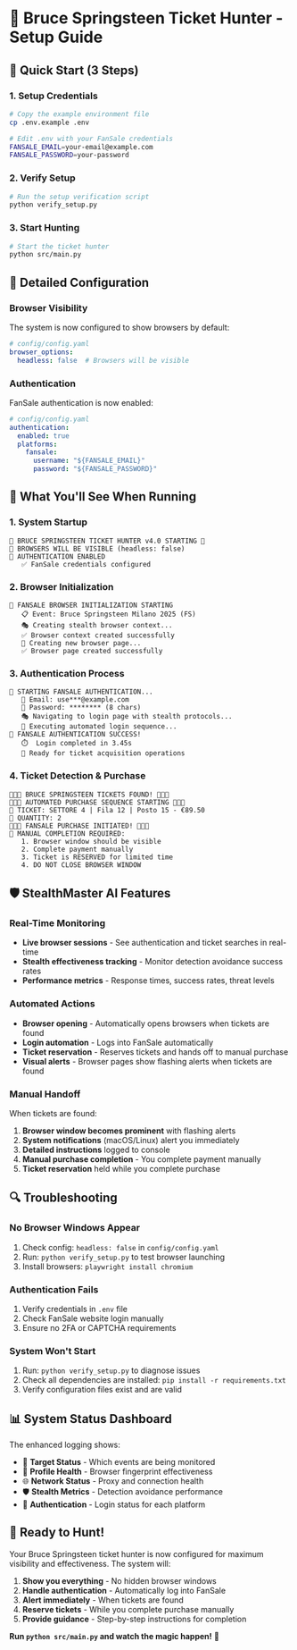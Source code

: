 # 🎸 Bruce Springsteen Ticket Hunter - Setup Guide

## 🚀 Quick Start (3 Steps)

### 1. Setup Credentials
```bash
# Copy the example environment file
cp .env.example .env

# Edit .env with your FanSale credentials
FANSALE_EMAIL=your-email@example.com
FANSALE_PASSWORD=your-password
```

### 2. Verify Setup
```bash
# Run the setup verification script
python verify_setup.py
```

### 3. Start Hunting
```bash
# Start the ticket hunter
python src/main.py
```

## 🔧 Detailed Configuration

### Browser Visibility
The system is now configured to show browsers by default:
```yaml
# config/config.yaml
browser_options:
  headless: false  # Browsers will be visible
```

### Authentication
FanSale authentication is now enabled:
```yaml
# config/config.yaml
authentication:
  enabled: true
  platforms:
    fansale:
      username: "${FANSALE_EMAIL}"
      password: "${FANSALE_PASSWORD}"
```

## 🎯 What You'll See When Running

### 1. **System Startup**
```
🎸 BRUCE SPRINGSTEEN TICKET HUNTER v4.0 STARTING 🎸
👀 BROWSERS WILL BE VISIBLE (headless: false)
🔐 AUTHENTICATION ENABLED
   ✅ FanSale credentials configured
```

### 2. **Browser Initialization**
```
🚀 FANSALE BROWSER INITIALIZATION STARTING
   📋 Event: Bruce Springsteen Milano 2025 (FS)
   🎭 Creating stealth browser context...
   ✅ Browser context created successfully
   📄 Creating new browser page...
   ✅ Browser page created successfully
```

### 3. **Authentication Process**
```
🔐 STARTING FANSALE AUTHENTICATION...
   📧 Email: use***@example.com
   🔑 Password: ******** (8 chars)
   🎭 Navigating to login page with stealth protocols...
   🚀 Executing automated login sequence...
🎉 FANSALE AUTHENTICATION SUCCESS!
   ⏱️  Login completed in 3.45s
   🎫 Ready for ticket acquisition operations
```

### 4. **Ticket Detection & Purchase**
```
🚨🚨🚨 BRUCE SPRINGSTEEN TICKETS FOUND! 🚨🚨🚨
🎸🎸🎸 AUTOMATED PURCHASE SEQUENCE STARTING 🎸🎸🎸
🎫 TICKET: SETTORE 4 | Fila 12 | Posto 15 - €89.50
🎯 QUANTITY: 2
🎉🎉🎉 FANSALE PURCHASE INITIATED! 🎉🎉🎉
🚨 MANUAL COMPLETION REQUIRED:
   1. Browser window should be visible
   2. Complete payment manually
   3. Ticket is RESERVED for limited time
   4. DO NOT CLOSE BROWSER WINDOW
```

## 🛡️ StealthMaster AI Features

### Real-Time Monitoring
- **Live browser sessions** - See authentication and ticket searches in real-time
- **Stealth effectiveness tracking** - Monitor detection avoidance success rates
- **Performance metrics** - Response times, success rates, threat levels

### Automated Actions
- **Browser opening** - Automatically opens browsers when tickets are found
- **Login automation** - Logs into FanSale automatically
- **Ticket reservation** - Reserves tickets and hands off to manual purchase
- **Visual alerts** - Browser pages show flashing alerts when tickets are found

### Manual Handoff
When tickets are found:
1. **Browser window becomes prominent** with flashing alerts
2. **System notifications** (macOS/Linux) alert you immediately  
3. **Detailed instructions** logged to console
4. **Manual purchase completion** - You complete payment manually
5. **Ticket reservation** held while you complete purchase

## 🔍 Troubleshooting

### No Browser Windows Appear
1. Check config: `headless: false` in `config/config.yaml`
2. Run: `python verify_setup.py` to test browser launching
3. Install browsers: `playwright install chromium`

### Authentication Fails
1. Verify credentials in `.env` file
2. Check FanSale website login manually
3. Ensure no 2FA or CAPTCHA requirements

### System Won't Start
1. Run: `python verify_setup.py` to diagnose issues
2. Check all dependencies are installed: `pip install -r requirements.txt`
3. Verify configuration files exist and are valid

## 📊 System Status Dashboard

The enhanced logging shows:
- 🎯 **Target Status** - Which events are being monitored
- 👤 **Profile Health** - Browser fingerprint effectiveness  
- 🌐 **Network Status** - Proxy and connection health
- 🛡️ **Stealth Metrics** - Detection avoidance performance
- 🔐 **Authentication** - Login status for each platform

## 🎸 Ready to Hunt!

Your Bruce Springsteen ticket hunter is now configured for maximum visibility and effectiveness. The system will:

1. **Show you everything** - No hidden browser windows
2. **Handle authentication** - Automatically log into FanSale
3. **Alert immediately** - When tickets are found
4. **Reserve tickets** - While you complete purchase manually
5. **Provide guidance** - Step-by-step instructions for completion

**Run `python src/main.py` and watch the magic happen!** 🚀